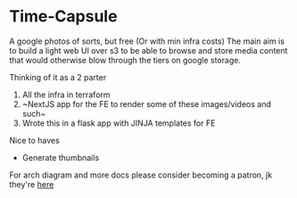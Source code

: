 # Time-Capsule

A google photos of sorts, but free (Or with min infra costs)
The main aim is to build a light web UI over s3 to be able to browse and store media content that would otherwise blow through the tiers on google storage.

Thinking of it as a 2 parter
1. All the infra in terraform
2. ~NextJS app for the FE to render some of these images/videos and such~
2. Wrote this in a flask app with JINJA templates for FE

Nice to haves
- Generate thumbnails

For arch diagram and more docs please consider becoming a patron, jk they're [here](https://www.notion.so/Time-capsule-b5b6f8345bb7450aaa2f5cdf1ddd81d3)
